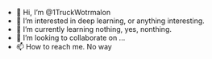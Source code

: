 - 👋 Hi, I’m @1TruckWotrmalon
- 👀 I’m interested in deep learning, or anything interesting.
- 🌱 I’m currently learning nothing, yes, nonthing.
- 💞️ I’m looking to collaborate on ...
- 📫 How to reach me. No way

<!---
1TruckWotrmalon/1TruckWotrmalon is a ✨ special ✨ repository because its `README.md` (this file) appears on your GitHub profile.
You can click the Preview link to take a look at your changes.
--->
